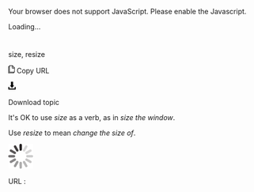 Your browser does not support JavaScript. Please enable the Javascript.

Loading...

# 

size, resize

![Copy URL](media/size-resize/Copy.png)
Copy URL

![Download](media/size-resize/Download.png)

Download topic

It's OK to use *size* as a verb, as in *size the window*. 

Use *resize* to mean *change the size of*.

![In progress](media/size-resize/activity-large.gif)

URL :
